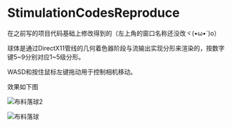 # StimulationCodesReproduce
在之前写的项目代码基础上修改得到的（左上角的窗口名称还没改ヾ(•ω•`)o）

球体是通过DirectX11管线的几何着色器阶段与流输出实现分形来渲染的，按数字键5\~9分别对应1~5级分形。

WASD和按住鼠标左键拖动用于控制相机移动。

效果如下图

![布料落球2](https://user-images.githubusercontent.com/86449016/227729313-df17804d-37a5-42c7-96a1-97e41b8a50cf.gif)

![布料落球](https://user-images.githubusercontent.com/86449016/227725121-a1fe2a54-1035-47eb-83c4-109cad4af3c9.gif)

